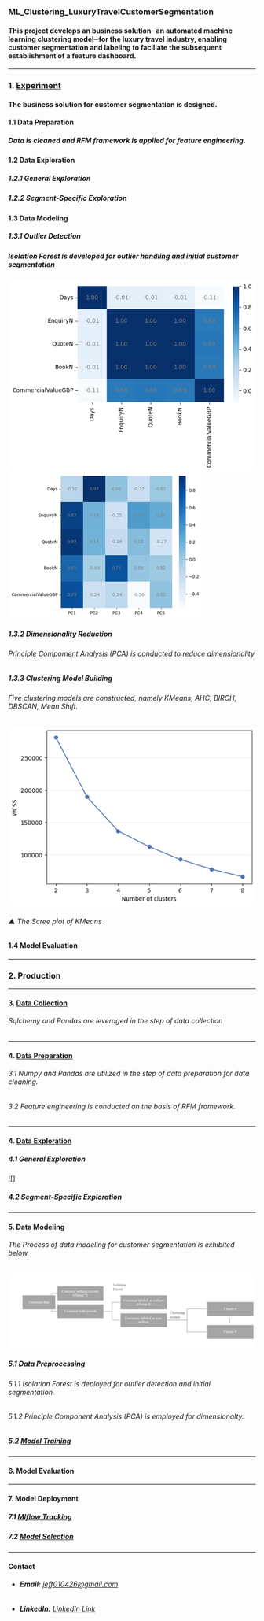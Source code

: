 ### **ML_Clustering_LuxuryTravelCustomerSegmentation**
#### This project develops an business solution─an automated machine learning clustering model─for the luxury travel industry, enabling customer segmentation and labeling to faciliate the subsequent establishment of a feature dashboard.

---
### 1. [Experiment](Code/experiment.ipynb)
#### The business solution for customer segmentation is designed.

#### 1.1 Data Preparation
##### Data is cleaned and RFM framework is applied for feature engineering.

#### 1.2 Data Exploration
##### 1.2.1 General Exploration
##### 1.2.2 Segment-Specific Exploration

#### 1.3 Data Modeling
##### 1.3.1 Outlier Detection
##### Isolation Forest is developed for outlier handling and initial customer segmentation
![](Image/CorrelationMatrix_RFM.png "Correlation Matrix of RFM Variables")
![](Image/Loading_RFM.png "PCA Loading of RFM Variables")

##### 1.3.2 Dimensionality Reduction
###### Principle Compoment Analysis (PCA) is conducted to reduce dimensionality
##### 1.3.3 Clustering Model Building
###### Five clustering models are constructed, namely KMeans, AHC, BIRCH, DBSCAN, Mean Shift.
![](Image/Screeplot_KMeans.png "Scree Plot of KMeans")
###### ▲ The Scree plot of KMeans

#### 1.4 Model Evaluation

---
### 2. Production

---
#### 3. [Data Collection](Code/data_collection.py)
###### Sqlchemy and Pandas are leveraged in the step of data collection

---
#### 4. [Data Preparation](Code/data_preparation.py)
###### 3.1 Numpy and Pandas are utilized in the step of data preparation for data cleaning.
###### 3.2 Feature engineering is conducted on the basis of RFM framework.

---
#### 4. [Data Exploration](Code/data_exploration.py)
##### 4.1 General Exploration
![]

##### 4.2 Segment-Specific Exploration

---
#### 5. Data Modeling
###### The Process of data modeling for customer segmentation is exhibited below.
![](Image/CustomerSegmentation_Workflow.png)

##### 5.1 [Data Preprocessing](Code/data_preprocessing.py)
###### 5.1.1 Isolation Forest is deployed for outlier detection and initial segmentation.
###### 5.1.2 Principle Component Analysis (PCA) is employed for dimensionalty.

##### 5.2 [Model Training](Code/model_training.py)

---
#### 6. Model Evaluation

---
#### 7. Model Deployment

##### 7.1 [Mlflow Tracking](Code/mlflow_tracking.py)
##### 7.2 [Model Selection](Code/model_selection.py)

---
#### **Contact**
- ###### **Email:** jeff010426@gmail.com
- ###### **LinkedIn:** [LinkedIn Link](https://www.linkedin.com/in/chih-peng-javen-li-7b35561b9/)
